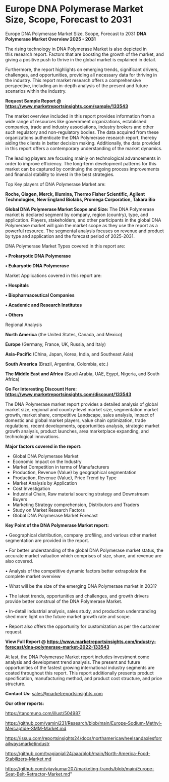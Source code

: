 # Europe DNA Polymerase Market Size, Scope, Forecast to 2031
Europe DNA Polymerase Market Size, Scope, Forecast to 2031
<Strong> DNA Polymerase Market Overview 2025 - 2031</strong>

The rising technology in DNA Polymerase Market is also depicted in this research report. Factors that are boosting the growth of the market, and giving a positive push to thrive in the global market is explained in detail.

Furthermore, the report highlights on emerging trends, significant drivers, challenges, and opportunities, providing all necessary data for thriving in the industry. This report market research offers a comprehensive perspective, including an in-depth analysis of the present and future scenarios within the industry.

<strong>Request Sample Report @ <a href=https://www.marketreportsinsights.com/sample/133543>https://www.marketreportsinsights.com/sample/133543</a></strong>

The market overview included in this report provides information from a wide range of resources like government organizations, established companies, trade and industry associations, industry brokers and other such regulatory and non-regulatory bodies. The data acquired from these organizations authenticate the DNA Polymerase research report, thereby aiding the clients in better decision making. Additionally, the data provided in this report offers a contemporary understanding of the market dynamics.

The leading players are focusing mainly on technological advancements in order to improve efficiency. The long-term development patterns for this market can be captured by continuing the ongoing process improvements and financial stability to invest in the best strategies.

Top Key players of DNA Polymerase Market are:

<strong>Roche, Qiagen, Merck, Illumina, Thermo Fisher Scientific, Agilent Technologies, New England Biolabs, Promega Corporation, Takara Bio</strong>

<strong><b>Global DNA Polymerase Market Scope and Size:</b></strong>
The DNA Polymerase market is declared segment by company, region (country), type, and application. Players, stakeholders, and other participants in the global DNA Polymerase market will gain the market scope as they use the report as a powerful resource. The segmental analysis focuses on revenue and product by type and application and the forecast period of 2025-2031.

DNA Polymerase Market Types covered in this report are:

<strong>• Prokaryotic DNA Polymerase

• Eukaryotic DNA Polymerase</strong>

Market Applications covered in this report are:

<strong>• Hospitals

• Biopharmaceutical Companies

• Academic and Research Institutes

• Others</strong> 

Regional Analysis

<strong>North America</strong> (the United States, Canada, and Mexico)

<strong>Europe</strong> (Germany, France, UK, Russia, and Italy)

<strong>Asia-Pacific</strong> (China, Japan, Korea, India, and Southeast Asia)

<strong>South America</strong> (Brazil, Argentina, Colombia, etc.)

<strong>The Middle East and Africa</strong> (Saudi Arabia, UAE, Egypt, Nigeria, and South Africa)

<strong>Go For Interesting Discount Here: <a href=https://www.marketreportsinsights.com/discount/133543>https://www.marketreportsinsights.com/discount/133543</a></strong>

The DNA Polymerase market report provides a detailed analysis of global market size, regional and country-level market size, segmentation market growth, market share, competitive Landscape, sales analysis, impact of domestic and global market players, value chain optimization, trade regulations, recent developments, opportunities analysis, strategic market growth analysis, product launches, area marketplace expanding, and technological innovations.

<strong><b>Major factors covered in the report:</b></strong>
<ul>
  <li>Global DNA Polymerase Market </li>
  <li>Economic Impact on the Industry</li>
  <li>Market Competition in terms of Manufacturers</li>
  <li>Production, Revenue (Value) by geographical segmentation</li>
  <li>Production, Revenue (Value), Price Trend by Type</li>
  <li>Market Analysis by Application</li>
  <li>Cost Investigation</li>
  <li>Industrial Chain, Raw material sourcing strategy and Downstream Buyers</li>
  <li>Marketing Strategy comprehension, Distributors and Traders</li>
  <li>Study on Market Research Factors</li>
  <li>Global DNA Polymerase Market Forecast</li>
</ul>

<strong><b>Key Point of the DNA Polymerase Market report:</b></strong>

• Geographical distribution, company profiling, and various other market segmentation are provided in the report.

• For better understanding of the global DNA Polymerase market status, the accurate market valuation which comprises of size, share, and revenue are also covered.

• Analysis of the competitive dynamic factors better extrapolate the complete market overview

• What will be the size of the emerging DNA Polymerase market in 2031?

• The latest trends, opportunities and challenges, and growth drivers provide better construal of the DNA Polymerase Market.

• In-detail industrial analysis, sales study, and production understanding shed more light on the future market growth rate and scope.

• Report also offers the opportunity for customization as per the customer request.

<strong><b>View Full Report @ <a href=https://www.marketreportsinsights.com/industry-forecast/dna-polymerase-market-2022-133543>https://www.marketreportsinsights.com/industry-forecast/dna-polymerase-market-2022-133543</a></b></strong>


At last, the DNA Polymerase Market report includes investment come analysis and development trend analysis. The present and future opportunities of the fastest growing international industry segments are coated throughout this report. This report additionally presents product specification, manufacturing method, and product cost structure, and price structure.

<strong>Contact Us:</strong>
sales@marketreportsinsights.com

<strong>Our other reports:</strong>

<a href=https://tanomuno.com/illust/504987>https://tanomuno.com/illust/504987</a>

<a href=https://github.com/yamini231/Research/blob/main/Europe-Sodium-Methyl-Mercaptide-SMM-Market.md>https://github.com/yamini231/Research/blob/main/Europe-Sodium-Methyl-Mercaptide-SMM-Market.md</a>

<a href=https://issuu.com/reportsinsights24/docs/northamericawheelsandaxlesforrailwaysmarketindustr>https://issuu.com/reportsinsights24/docs/northamericawheelsandaxlesforrailwaysmarketindustr</a>

<a href=https://github.com/tyagianjali24/aaa/blob/main/North-America-Food-Stabilizers-Market.md>https://github.com/tyagianjali24/aaa/blob/main/North-America-Food-Stabilizers-Market.md</a>

<a href=https://github.com/vijaykumar207/marketing-trands/blob/main/Europe-Seat-Belt-Retractor-Market.md>https://github.com/vijaykumar207/marketing-trands/blob/main/Europe-Seat-Belt-Retractor-Market.md</a>"
